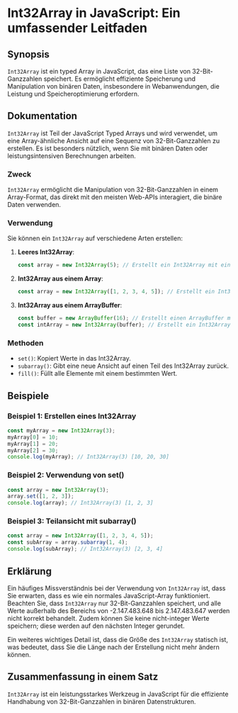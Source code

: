 <!--
Meta Description: # Int32Array in JavaScript: Ein umfassender Leitfaden ## Synopsis `Int32Array` ist ein typed Array in JavaScript, das eine Liste von 32-Bit-Ganzzahlen...
Meta Keywords: int32array, array, javascript, ein, von
-->

# Int32Array in JavaScript: Ein umfassender Leitfaden

## Synopsis
`Int32Array` ist ein typed Array in JavaScript, das eine Liste von 32-Bit-Ganzzahlen speichert. Es ermöglicht effiziente Speicherung und Manipulation von binären Daten, insbesondere in Webanwendungen, die Leistung und Speicheroptimierung erfordern.

## Dokumentation
`Int32Array` ist Teil der JavaScript Typed Arrays und wird verwendet, um eine Array-ähnliche Ansicht auf eine Sequenz von 32-Bit-Ganzzahlen zu erstellen. Es ist besonders nützlich, wenn Sie mit binären Daten oder leistungsintensiven Berechnungen arbeiten.

### Zweck
`Int32Array` ermöglicht die Manipulation von 32-Bit-Ganzzahlen in einem Array-Format, das direkt mit den meisten Web-APIs interagiert, die binäre Daten verwenden.

### Verwendung
Sie können ein `Int32Array` auf verschiedene Arten erstellen:

1. **Leeres Int32Array**:
   ```javascript
   const array = new Int32Array(5); // Erstellt ein Int32Array mit einer Länge von 5
   ```

2. **Int32Array aus einem Array**:
   ```javascript
   const array = new Int32Array([1, 2, 3, 4, 5]); // Erstellt ein Int32Array aus einem normalen Array
   ```

3. **Int32Array aus einem ArrayBuffer**:
   ```javascript
   const buffer = new ArrayBuffer(16); // Erstellt einen ArrayBuffer mit 16 Bytes
   const intArray = new Int32Array(buffer); // Erstellt ein Int32Array, das diesen Buffer nutzt
   ```

### Methoden
- `set()`: Kopiert Werte in das Int32Array.
- `subarray()`: Gibt eine neue Ansicht auf einen Teil des Int32Array zurück.
- `fill()`: Füllt alle Elemente mit einem bestimmten Wert.

## Beispiele
### Beispiel 1: Erstellen eines Int32Array
```javascript
const myArray = new Int32Array(3);
myArray[0] = 10;
myArray[1] = 20;
myArray[2] = 30;
console.log(myArray); // Int32Array(3) [10, 20, 30]
```

### Beispiel 2: Verwendung von set()
```javascript
const array = new Int32Array(3);
array.set([1, 2, 3]);
console.log(array); // Int32Array(3) [1, 2, 3]
```

### Beispiel 3: Teilansicht mit subarray()
```javascript
const array = new Int32Array([1, 2, 3, 4, 5]);
const subArray = array.subarray(1, 4);
console.log(subArray); // Int32Array(3) [2, 3, 4]
```

## Erklärung
Ein häufiges Missverständnis bei der Verwendung von `Int32Array` ist, dass Sie erwarten, dass es wie ein normales JavaScript-Array funktioniert. Beachten Sie, dass `Int32Array` nur 32-Bit-Ganzzahlen speichert, und alle Werte außerhalb des Bereichs von -2.147.483.648 bis 2.147.483.647 werden nicht korrekt behandelt. Zudem können Sie keine nicht-integer Werte speichern; diese werden auf den nächsten Integer gerundet.

Ein weiteres wichtiges Detail ist, dass die Größe des `Int32Array` statisch ist, was bedeutet, dass Sie die Länge nach der Erstellung nicht mehr ändern können.

## Zusammenfassung in einem Satz
`Int32Array` ist ein leistungsstarkes Werkzeug in JavaScript für die effiziente Handhabung von 32-Bit-Ganzzahlen in binären Datenstrukturen.